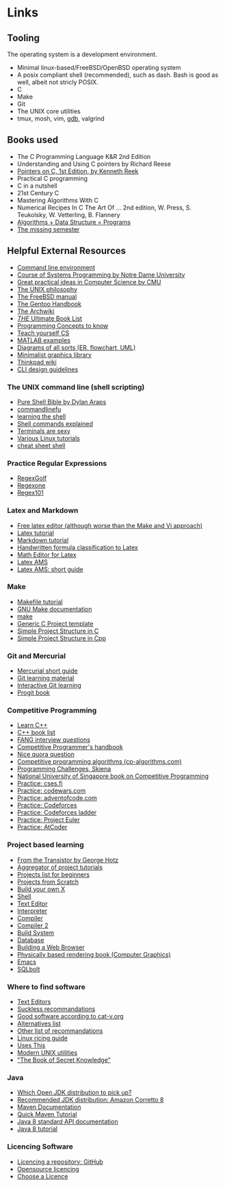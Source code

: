 # Links

## Tooling

The operating system is a development environment.

- Minimal linux-based/FreeBSD/OpenBSD operating system
- A posix compliant shell (recommended), such as dash. Bash is good as well, albeit not stricly POSIX.
- C
- Make
- Git
- The UNIX core utilities
- tmux, mosh, vim, [gdb](https://www.cs.cmu.edu/~gilpin/tutorial/), valgrind

## Books used

- The C Programming Language K&R 2nd Edition
- Understanding and Using C pointers by Richard Reese
- [Pointers on C, 1st Edition, by Kenneth Reek](https://www.amazon.com/gp/product/0673999866/ref=as_li_qf_sp_asin_il_tl?ie=UTF8&camp=1789&creative=9325&creativeASIN=0673999866&linkCode=as2&tag=abroaview-20&linkId=5C3DNUKAQELP2KUL)
- Practical C programming
- C in a nutshell
- 21st Century C
- Mastering Algorithms With C
- Numerical Recipes In C The Art Of ... 2nd edition, W. Press, S. Teukolsky, W. Vetterling, B. Flannery
- [Algorithms + Data Structure = Programs](https://en.wikipedia.org/wiki/Algorithms_%2B_Data_Structures_%3D_Programs#:~:text=Algorithms%20%2B%20Data%20Structures%20%3D%20Programs%20is,algorithm%20optimal%20for%20sorted%20lists.)
- [The missing semester](https://missing.csail.mit.edu/)

## Helpful External Resources

- [Command line environment](https://missing.csail.mit.edu/2020/command-line/)
- [Course of Systems Programming by Notre Dame University](khttps://www3.nd.edu/~pbui/teaching/cse.20289.sp20/)
- [Great practical ideas in Computer Science by CMU](https://www.cs.cmu.edu/~15131/f17/)
- [The UNIX philosophy](http://www.catb.org/~esr/writings/taoup/html/ch01s06.html)
- [The FreeBSD manual](https://docs.freebsd.org/en/books/handbook/basics/)
- [The Gentoo Handbook](https://wiki.gentoo.org/wiki/Handbook:AMD64)
- [The Archwiki](https://wiki.archlinux.org/)
- [*THE* Ultimate Book List](https://wiki.installgentoo.com/wiki/Programming_resources#God-tier_books)
- [Programming Concepts to know](https://wiki.installgentoo.com/wiki/Programming_concepts)
- [Teach yourself CS](https://teachyourselfcs.com/)
- [MATLAB examples](https://matrixlab-examples.com)
- [Diagrams of all sorts (ER, flowchart, UML)](https://app.diagrams.net/)
- [Minimalist graphics library](https://github.com/C-Chads/tinygl)
- [Thinkpad wiki](https://www.thinkwiki.org/wiki/ThinkWiki)
- [CLI design guidelines](https://github.com/cli-guidelines/cli-guidelines)

### The UNIX command line (shell scripting)

- [Pure Shell Bible by Dylan Araps](https://github.com/dylanaraps/pure-sh-bible)
- [commandlinefu](https://www.commandlinefu.com/commands/browse)
- [learning the shell](https://linuxcommand.org/lc3_learning_the_shell.php)
- [Shell commands explained](https://explainshell.com/)
- [Terminals are sexy](https://terminalsare.sexy/)
- [Various Linux tutorials](http://xahlee.info/linux/linux_common_commands.html)
- [cheat sheet shell](cht.sh)

### Practice Regular Expressions

- [RegexGolf](https://alf.nu/RegexGolf)
- [Regexone](https://regexone.com/)
- [Regex101](https://regex101.com/)

### Latex and Markdown

- [Free latex editor (although worse than the Make and Vi approach)](https://www.xm1math.net/texmaker/)
- [Latex tutorial](https://en.wikibooks.org/wiki/LaTeX)
- [Markdown tutorial](https://www.markdownguide.org/)
- [Handwritten formula classification to Latex](https://detexify.kirelabs.org/classify.html)
- [Math Editor for Latex](https://editor.codecogs.com/)
- [Latex AMS](https://www.ams.org/arc/resources/amslatex-about.html)
- [Latex AMS: short guide](https://ctan.mirror.garr.it/mirrors/ctan/info/short-math-guide/)

### Make

- [Makefile tutorial](https://makefiletutorial.com/)
- [GNU Make documentation](https://www.gnu.org/software/make/manual/make.html)
- [make](https://pubs.opengroup.org/onlinepubs/9699919799/utilities/make.html)
- [Generic C Project template](https://github.com/kostrahb/Generic-C-Project)
- [Simple Project Structure in C](https://stackoverflow.com/questions/2605253/what-is-a-good-project-structure-in-c)
- [Simple Project Structure in Cpp](https://hiltmon.com/blog/2013/07/03/a-simple-c-plus-plus-project-structure/)

### Git and Mercurial

- [Mercurial short guide](https://mercurial.aragost.com/kick-start/en/basic/#creating-a-repository)
- [Git learning material](https://git-scm.com/doc)
- [Interactive Git learning](https://learngitbranching.js.org/)
- [Progit book](https://git-scm.com/book/en/v2)

### Competitive Programming

- [Learn C++](https://www.learncpp.com/)
- [C++ book list](https://stackoverflow.com/questions/388242/the-definitive-c-book-guide-and-list?rq=1)
- [FANG interview questions](https://hollow-wood-560.notion.site/Coding-questions-FAANG-prep-9cdf280e5f30425fa188cbbaa6d1998c)
- [Competitive Programmer's handbook](https://cses.fi/book/book.pdf)
- [Nice quora question](https://www.quora.com/What-is-the-best-strategy-to-improve-my-skills-in-competitive-programming-in-C%2B%2B-in-2-3-months/answer/Thanh-Trung-Nguyen?ch=10&oid=12338730&share=88e3faea&srid=hTa1jc&target_type=answer)
- [Competitive programming algorithms (cp-algorithms.com)](https://cp-algorithms.com/)
- [Programming Challenges, Skiena](http://acm.cs.buap.mx/downloads/Programming_Challenges.pdf)
- [National University of Singapore book on Competitive Programming](https://www.comp.nus.edu.sg/~stevenha/myteaching/competitive_programming/cp1.pdf) 
- [Practice: cses.fi](https://cses.fi)
- [Practice: codewars.com](https://www.codewars.com/users/angbat)
- [Practice: adventofcode.com](https://adventofcode.com)
- [Practice: Codeforces](https://codeforces.com)
- [Practice: Codeforces ladder](https://a2oj.com/Ladders.html)
- [Practice: Project Euler](https://projecteuler.net/archives)
- [Practice: AtCoder]()

### Project based learning

- [From the Transistor by George Hotz](https://github.com/geohot/fromthetransistor)
- [Aggregator of project tutorials](https://github.com/practical-tutorials/project-based-learning)
- [Projects list for beginners](https://wiki.installgentoo.com/images/5/5c/Programming-Projects-for-N00bz.jpg)
- [Projects from Scratch](https://github.com/AlgoryL/Projects-from-Scratch)
- [Build your own X](https://github.com/codecrafters-io/build-your-own-x)
- [Shell](https://brennan.io/2015/01/16/write-a-shell-in-c/)
- [Text Editor](https://viewsourcecode.org/snaptoken/kilo/)
- [Interpreter](https://ruslanspivak.com/lsbasi-part1/)
- [Compiler](https://compilers.iecc.com/crenshaw/)
- [Compiler 2](https://github.com/DoctorWkt/acwj)
- [Build System](http://jstimpfle.de/blah/buildsystem/buildsystem.html)
- [Database](https://cstack.github.io/db_tutorial/)
- [Building a Web Browser](https://browser.engineering/)
- [Physically based rendering book (Computer Graphics)](https://www.pbr-book.org/3ed-2018/Preface)
- [Emacs](http://ergoemacs.org/index.html)
- [SQLbolt](https://sqlbolt.com/lesson/select_queries_introduction)

### Where to find software

- [Text Editors](http://texteditors.org/cgi-bin/wiki.pl?EditorIndex)
- [Suckless recommandations](https://suckless.org/rocks)
- [Good software according to cat-v.org](http://harmful.cat-v.org/software/)
- [Alternatives list](https://github.com/mayfrost/guides/blob/master/ALTERNATIVES.md)
- [Other list of recommandations](https://wiki.installgentoo.com/wiki/List_of_recommended_GNU/Linux_software)
- [Linux ricing guide](https://wiki.installgentoo.com/wiki/GNU/Linux_ricing)
- [Uses This](https://usesthis.com/)
- [Modern UNIX utilities](https://github.com/ibraheemdev/modern-unix)
- ["The Book of Secret Knowledge"](https://github.com/trimstray/the-book-of-secret-knowledge)

### Java

- [Which Open JDK distribution to pick up?](https://whichjdk.com/)
- [Recommended JDK distribution: Amazon Corretto 8](https://docs.aws.amazon.com/corretto/latest/corretto-8-ug/downloads-list.html)
- [Maven Documentation](https://maven.apache.org/index.html)
- [Quick Maven Tutorial](https://maven.apache.org/guides/getting-started/maven-in-five-minutes.html)
- [Java 8 standard API documentation](https://docs.oracle.com/javase/8/docs/api/)
- [Java 8 tutorial](https://docs.oracle.com/javase/tutorial/index.html)

### Licencing Software

- [Licencing a repository: GitHub](https://docs.github.com/en/github/creating-cloning-and-archiving-repositories/licensing-a-repository#disclaimer)
- [Opensource licencing](https://opensource.guide/legal/)
- [Choose a Licence](https://choosealicense.com)

